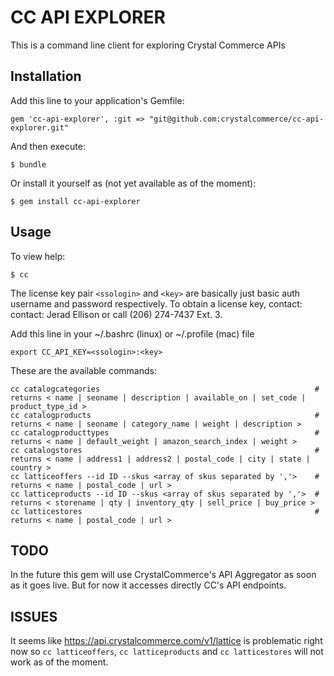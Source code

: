 # CC API EXPLORER

This is a command line client for exploring Crystal Commerce APIs

## Installation

Add this line to your application's Gemfile:

    gem 'cc-api-explorer', :git => "git@github.com:crystalcommerce/cc-api-explorer.git"

And then execute:

    $ bundle

Or install it yourself as (not yet available as of the moment):

    $ gem install cc-api-explorer

## Usage

To view help:

    $ cc

The license key pair `<ssologin>` and `<key>` are basically just basic auth username and password respectively.
To obtain a license key, contact: contact: Jerad Ellison or call (206) 274-7437 Ext. 3.

Add this line in your ~/.bashrc (linux) or ~/.profile (mac) file

    export CC_API_KEY=<ssologin>:<key>

These are the available commands:

    cc catalogcategories                                                # returns < name | seoname | description | available_on | set_code | product_type_id >
    cc catalogproducts                                                  # returns < name | seoname | category_name | weight | description >
    cc catalogproducttypes                                              # returns < name | default_weight | amazon_search_index | weight >
    cc catalogstores                                                    # returns < name | address1 | address2 | postal_code | city | state | country >
    cc latticeoffers --id ID --skus <array of skus separated by ','>    # returns < name | postal_code | url >
    cc latticeproducts --id ID --skus <array of skus separated by ','>  # returns < storename | qty | inventory_qty | sell_price | buy_price > 
    cc latticestores                                                    # returns < name | postal_code | url >

## TODO

In the future this gem will use CrystalCommerce's API Aggregator as soon as it goes live. But for now it accesses directly CC's API endpoints.

## ISSUES

It seems like https://api.crystalcommerce.com/v1/lattice is problematic right now so `cc latticeoffers`, `cc latticeproducts` and `cc latticestores` will not work as of the moment.
